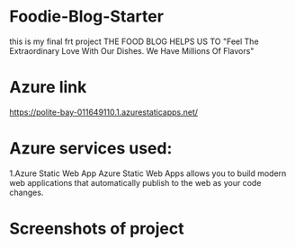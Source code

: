 # Foodie-Blog-Starter
this is my final frt project
THE FOOD BLOG HELPS US TO "Feel The Extraordinary Love With Our Dishes. We Have Millions Of Flavors"
# Azure link
https://polite-bay-011649110.1.azurestaticapps.net/
# Azure services used:
1.Azure Static Web App Azure Static Web Apps allows you to build modern web applications that automatically publish to the web as your code changes.

# Screenshots of project

